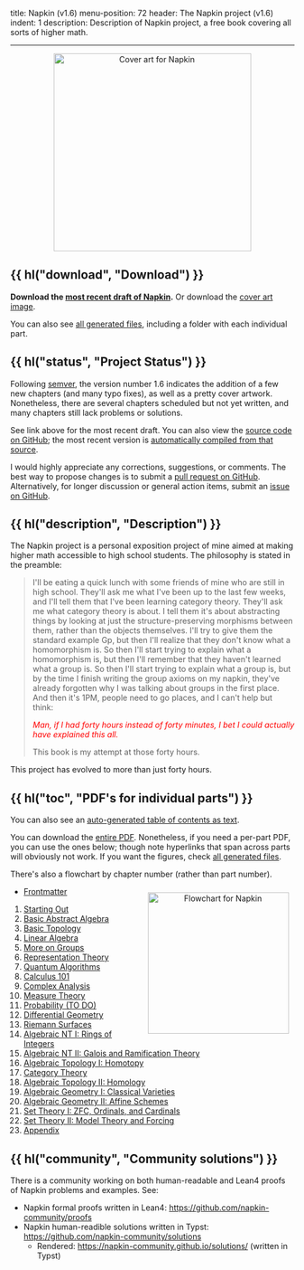 title: Napkin (v1.6)
menu-position: 72
header: The Napkin project (v1.6)
indent: 1
description: Description of Napkin project, a free book covering all sorts of higher math.

---

<div style="text-align:center;">
<a href="https://venhance.github.io/napkin/Napkin.pdf">
<img src="https://venhance.github.io/napkin/cover-art.png" width="350" alt="Cover art for Napkin" />
</a>
</div>

## {{ hl("download", "Download") }}

**Download the [most recent draft of Napkin][recent].**
Or download the [cover art image](https://venhance.github.io/napkin/cover-art.png).

You can also see [all generated files][all],
including a folder with each individual part.

## {{ hl("status", "Project Status") }}

Following [semver](https://semver.org/), the version number 1.6
indicates the addition of a few new chapters (and many typo fixes),
as well as a pretty cover artwork.
Nonetheless, there are several chapters scheduled but not yet written,
and many chapters still lack problems or solutions.

See link above for the most recent draft.
You can also view the
[source code on GitHub](https://github.com/vEnhance/napkin/);
the most recent version is
[automatically compiled from that source][all].

I would highly appreciate any corrections, suggestions, or comments.
The best way to propose changes is to submit a
[pull request on GitHub](https://github.com/vEnhance/napkin/pulls).
Alternatively, for longer discussion or general action items,
submit an [issue on GitHub](https://github.com/vEnhance/napkin/issues).

## {{ hl("description", "Description") }}

The Napkin project is a personal exposition project of mine
aimed at making higher math accessible to high school students.
The philosophy is stated in the preamble:

> I'll be eating a quick lunch with some friends of mine who are still in high school.
> They'll ask me what I've been up to the last few weeks, and I'll tell them that I've been learning category theory.
> They'll ask me what category theory is about.
> I tell them it's about abstracting things by looking at just the structure-preserving morphisms between them, rather than the objects themselves.
> I'll try to give them the standard example Gp, but then I'll realize that they don't know what a homomorphism is.
> So then I'll start trying to explain what a homomorphism is, but then I'll remember that they haven't learned what a group is.
> So then I'll start trying to explain what a group is, but by the time I finish writing the group axioms on my napkin, they've already forgotten why I was talking about groups in the first place.
> And then it's 1PM, people need to go places, and I can't help but think:
>
> _<span style="color:red;">Man, if I had forty hours instead of forty minutes, I bet I could actually have explained this all.</span>_
>
> This book is my attempt at those forty hours.

This project has evolved to more than just forty hours.

## {{ hl("toc", "PDF's for individual parts") }}

You can also see an [auto-generated table of contents as text][toc].

You can download the [entire PDF][recent].
Nonetheless, if you need a per-part PDF, you can use the ones below;
though note hyperlinks that span across parts will obviously not work.
If you want the figures, check [all generated files][all].

There's also a flowchart by chapter number (rather than part number).

<span style="float:right;padding:10px; text-align:center;">
<a href="https://venhance.github.io/napkin/flowchart.png">
<img src="https://venhance.github.io/napkin/flowchart.png" width="250" alt="Flowchart for Napkin" >
</a>
</span>

- [Frontmatter](https://venhance.github.io/napkin/Parts/part-00-napkin-frontmatter.pdf)

1. [Starting Out](https://venhance.github.io/napkin/Parts/part-01-napkin-starting-out.pdf)
2. [Basic Abstract Algebra](https://venhance.github.io/napkin/Parts/part-02-napkin-basic-abstract-algebra.pdf)
3. [Basic Topology](https://venhance.github.io/napkin/Parts/part-03-napkin-basic-topology.pdf)
4. [Linear Algebra](https://venhance.github.io/napkin/Parts/part-04-napkin-linear-algebra.pdf)
5. [More on Groups](https://venhance.github.io/napkin/Parts/part-05-napkin-more-on-groups.pdf)
6. [Representation Theory](https://venhance.github.io/napkin/Parts/part-06-napkin-representation-theory.pdf)
7. [Quantum Algorithms](https://venhance.github.io/napkin/Parts/part-07-napkin-quantum-algorithms.pdf)
8. [Calculus 101](https://venhance.github.io/napkin/Parts/part-08-napkin-calculus-101.pdf)
9. [Complex Analysis](https://venhance.github.io/napkin/Parts/part-09-napkin-complex-analysis.pdf)
10. [Measure Theory](https://venhance.github.io/napkin/Parts/part-10-napkin-measure-theory.pdf)
11. [Probability (TO DO)](https://venhance.github.io/napkin/Parts/part-11-napkin-probability-to-do.pdf)
12. [Differential Geometry](https://venhance.github.io/napkin/Parts/part-12-napkin-differential-geometry.pdf)
13. [Riemann Surfaces](https://venhance.github.io/napkin/Parts/part-13-napkin-riemann-surfaces.pdf)
14. [Algebraic NT I: Rings of Integers](https://venhance.github.io/napkin/Parts/part-14-napkin-algebraic-nt-i.pdf)
15. [Algebraic NT II: Galois and Ramification Theory](https://venhance.github.io/napkin/Parts/part-15-napkin-algebraic-nt-ii.pdf)
16. [Algebraic Topology I: Homotopy](https://venhance.github.io/napkin/Parts/part-16-napkin-algebraic-topology-i.pdf)
17. [Category Theory](https://venhance.github.io/napkin/Parts/part-17-napkin-category-theory.pdf)
18. [Algebraic Topology II: Homology](https://venhance.github.io/napkin/Parts/part-18-napkin-algebraic-topology-ii.pdf)
19. [Algebraic Geometry I: Classical Varieties](https://venhance.github.io/napkin/Parts/part-19-napkin-algebraic-geometry-i.pdf)
20. [Algebraic Geometry II: Affine Schemes](https://venhance.github.io/napkin/Parts/part-20-napkin-algebraic-geometry-ii.pdf)
21. [Set Theory I: ZFC, Ordinals, and Cardinals](https://venhance.github.io/napkin/Parts/part-21-napkin-set-theory-i.pdf)
22. [Set Theory II: Model Theory and Forcing](https://venhance.github.io/napkin/Parts/part-22-napkin-set-theory-ii.pdf)
23. [Appendix](https://venhance.github.io/napkin/Parts/part-23-napkin-appendix.pdf)

## {{ hl("community", "Community solutions") }}

There is a community working on both human-readable and Lean4 proofs
of Napkin problems and examples. See:

- Napkin formal proofs written in Lean4: https://github.com/napkin-community/proofs
- Napkin human-readible solutions written in Typst: https://github.com/napkin-community/solutions
  - Rendered: https://napkin-community.github.io/solutions/ (written in Typst)

[recent]: https://venhance.github.io/napkin/Napkin.pdf
[toc]: https://venhance.github.io/napkin/toc.txt
[all]: https://venhance.github.io/napkin
